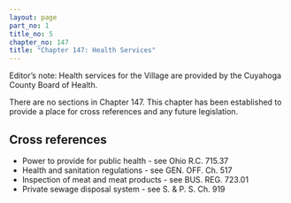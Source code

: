 ```yaml
---
layout: page
part_no: 1
title_no: 5
chapter_no: 147
title: "Chapter 147: Health Services"
---
```


Editor’s note: Health services for the Village are provided by the Cuyahoga
County Board of Health.

There are no sections in Chapter 147. This chapter has been established to provide a place for cross references
and any future legislation.

## Cross references

* Power to provide for public health - see Ohio R.C. 715.37
* Health and sanitation regulations - see GEN. OFF. Ch. 517
* Inspection of meat and meat products - see BUS. REG. 723.01
* Private sewage disposal system - see S. & P. S. Ch. 919
